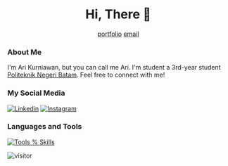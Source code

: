 <h1 align="center">Hi, There 👋</h1>
<p align="center">
  <a href="https://riikurniawan.github.io/">portfolio</a>
  <a href="mailto:arikurnia27601@gmail.com">email</a>
</p>

### About Me
I'm Ari Kurniawan, but you can call me Ari. I'm student a 3rd-year student [Politeknik Negeri Batam](https://www.polibatam.ac.id/). Feel free to connect with me!

### My Social Media
[![Linkedin](https://skillicons.dev/icons?i=linkedin)](https://www.linkedin.com/in/ariikurniawan)
[![Instagram](https://skillicons.dev/icons?i=instagram)](https://www.instagram.com/arikurniawan.dev)

### Languages and Tools
[![Tools % Skills](https://skillicons.dev/icons?i=php,javascript,java,python,nodejs,react,nextjs,docker,vscode,git,bash)](https://skillicons.dev)

<p><img src="https://komarev.com/ghpvc/?username=riikurniawan&label=Visitor&color=0e75b6&style=flat" alt="visitor" /> </p>
